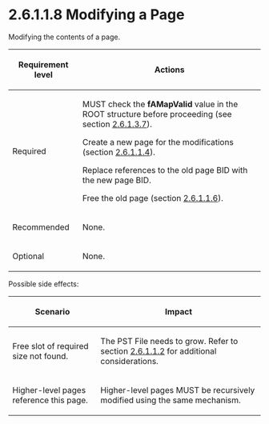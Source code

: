 <html dir="LTR" xmlns:mshelp="http://msdn.microsoft.com/mshelp" xmlns:ddue="http://ddue.schemas.microsoft.com/authoring/2003/5" xmlns:xlink="http://www.w3.org/1999/xlink" xmlns:tool="http://www.microsoft.com/tooltip">
    <head>
        <meta http-equiv="Content-Type" content="text/html; CHARSET=utf-8"></meta>
        <meta name="save" content="history"></meta>
        <title>2.6.1.1.8 Modifying a Page</title>
        <xml>
            <mshelp:toctitle title="2.6.1.1.8 Modifying a Page"></mshelp:toctitle>
            <mshelp:rltitle title="[MS-PST]: Modifying a Page"></mshelp:rltitle>
            <mshelp:keyword index="A" term="e287bee3-dd1a-49aa-86cf-d0f5e4f49efe"></mshelp:keyword>
            <mshelp:attr name="DCSext.ContentType" value="open specification"></mshelp:attr>
            <mshelp:attr name="AssetID" value="e287bee3-dd1a-49aa-86cf-d0f5e4f49efe"></mshelp:attr>
            <mshelp:attr name="TopicType" value="kbRef"></mshelp:attr>
            <mshelp:attr name="DCSext.Title" value="[MS-PST]: Modifying a Page" />
        </xml>
    </head>
    <body>
        <div id="header">
            <h1 class="heading">2.6.1.1.8 Modifying a Page</h1>
        </div>
        <div id="mainSection">
            <div id="mainBody">
                <div id="allHistory" class="saveHistory"></div>
                <div id="sectionSection0" class="section" name="collapseableSection">
                    

<p>Modifying the contents of a page.</p>

<table>
 <thead>
  <tr>
   <th>
   <p>Requirement level</p>
   </th>
   <th>
   <p><b><span>Actions</span></b></p>
   </th>
  </tr>
 </thead>
 <tr>
  <td>
  <p>Required</p>
  </td>
  <td>
  <p>MUST check the <b>fAMapValid</b> value in the ROOT
  structure before proceeding (see section <a href="d9bcc1fd-c66a-41b3-b6d7-ed09d2a25ced.html">2.6.1.3.7</a>).</p>
  <p>Create a new page for the modifications (section <a href="40703178-c913-468c-ad44-e50e61e6db94.html">2.6.1.1.4</a>).</p>
  <p>Replace references to the old page BID with the new
  page BID.</p>
  <p>Free the old page (section <a href="7e1477b0-af44-41f8-b6d6-8ca31951333f.html">2.6.1.1.6</a>).</p>
  </td>
 </tr>
 <tr>
  <td>
  <p>Recommended</p>
  </td>
  <td>
  <p>None.</p>
  </td>
 </tr>
 <tr>
  <td>
  <p>Optional</p>
  </td>
  <td>
  <p>None.</p>
  </td>
 </tr>
</table>

<p>Possible side effects:</p>

<table>
 <thead>
  <tr>
   <th>
   <p>Scenario</p>
   </th>
   <th>
   <p>Impact</p>
   </th>
  </tr>
 </thead>
 <tr>
  <td>
  <p>Free slot of required size not found.</p>
  </td>
  <td>
  <p>The PST File needs to grow. Refer to section <a href="cbea68b6-e93e-4477-a8ae-7e71c6b7908e.html">2.6.1.1.2</a> for additional
  considerations.</p>
  </td>
 </tr>
 <tr>
  <td>
  <p>Higher-level pages reference this page.</p>
  </td>
  <td>
  <p>Higher-level pages MUST be recursively modified using
  the same mechanism.</p>
  </td>
 </tr>
</table>

<p> </p>
                </div>
            </div>
        </div>
    </body>
</html>